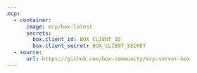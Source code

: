 ```yaml
---
mcp:
  - container:
      image: mcp/box:latest
      secrets:
        box.client_id: BOX_CLIENT_ID
        box.client_secret: BOX_CLIENT_SECRET
  - source:
      url: https://github.com/box-community/mcp-server-box
---
```

